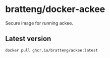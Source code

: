 # bratteng/docker-ackee

Secure image for running ackee.

## Latest version
```
docker pull ghcr.io/bratteng/ackee:latest
```
